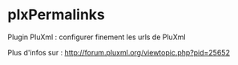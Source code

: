 plxPermalinks
=============

Plugin PluXml : configurer finement les urls de PluXml

Plus d'infos sur : http://forum.pluxml.org/viewtopic.php?pid=25652
